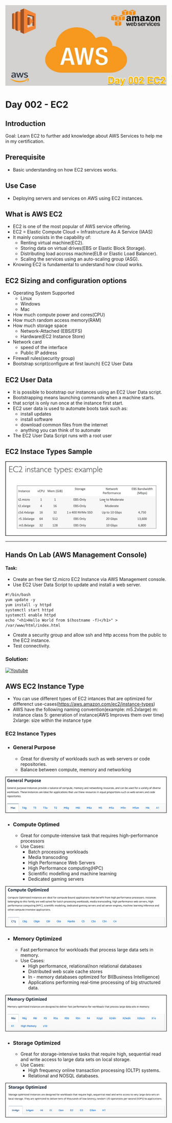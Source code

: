 ![placeholder image](https://github.com/mfranciscojr/100-Days-Of-Cloud/blob/b09b56dea78bc5e78a4f240e92ab815d844c90aa/images/Day002/day002.png)

# Day 002 - EC2

## Introduction

Goal: Learn EC2 to further add knowledge about AWS Services to help me in my certification.

## Prerequisite

- Basic understanding on how EC2 services works.

## Use Case

- Deploying servers and services on AWS using EC2 instances.

## What is AWS EC2

- EC2 is one of the most popular of AWS service offering.
- EC2 = Elastic Compute Cloud = Infrastructure As A Service (IAAS)
- It mainly consists in the capability of:
  - Renting virtual machine(EC2).
  - Storing data on virtual drives(EBS or Elastic Block Storage).
  - Distributing load accross machine(ELB or Elastic Load Balancer).
  - Scaling the services using an auto-scaling group (ASG).
- Knowing EC2 is fundamental to understand how cloud works.

## EC2 Sizing and configuration options

- Operating System Supported
  - Linux 
  - Windows
  - Mac
- How much compute power and cores(CPU)
- How much random access memory(RAM)
- How much storage space
  - Network-Attached (EBS/EFS)
  - Hardware(EC2 Instance Store)
- Network card
  - speed of the interface
  -  Public IP address
- Firewall rules(security group)
- Bootstrap script(configure at first launch) EC2 User Data

## EC2 User Data
- It is possible to bootstrap our instances using an EC2 User Data script.
- Bootstrapping means launching commands when a machine starts.
- that script is only run once at the instance first start.
- EC2 user data is used to automate boots task such as:
  - install updates
  - install software
  - download common files from the internet
  - anything you can think of to automate
- The EC2 User Data Script runs with a root user

## EC2 Instace Types Sample

![InstanceType](https://github.com/mfranciscojr/100-Days-Of-Cloud/blob/d07c5f5b060b45f830e37b5c96f9d0f9f34be07c/images/Day002/Ec2-Instance-Type-Examples.png)

---

## Hands On Lab (AWS Management Console)
#### Task:
- Create an free tier t2.micro EC2 Instance via AWS Management console.
- Use EC2 User Data Script to update and install a web server.
```
#!/bin/bash
yum update -y
yum install -y httpd
systemctl start httpd
systemctl enable httpd
echo "<h1>Hello World from $(hostname -f)</h1>" > /var/www/html/index.html
```
- Create a security group and allow ssh and http access from the public to the EC2 instance.
- Test connectivity.
  
### Solution:
[![Youtube](https://img.youtube.com/vi/NGaRHg0VFsc/0.jpg)](https://www.youtube.com/watch?v=NGaRHg0VFsc)


## AWS EC2 Instance Type

- You can use different types of EC2 intances that are optimized for differenct use-cases(https://aws.amazon.com/ec2/instance-types)
- AWS have the following naming convention(example: m5.2xlarge)
  m: instance class
  5: generation of instance(AWS Improves them over time)
  2xlarge: size within the instance type

### EC2 Instance Types

- ### General Purpose
  - Great for diversity of workloads such as web servers or code repositories.
  - Balance between compute, memory and networking
  
![general purpose](https://github.com/mfranciscojr/100-Days-Of-Cloud/blob/acb44ff5bf9fa824cece944630a743920a352b97/images/Day002/EC2-General%20Purpose%20Optimized.png)

- ### Compute Optimed
  - Great for compute-intensive task that requires high-performance processors
  - Use Cases:
    - Batch processing workloads
    - Media transcoding
    - High Performance Web Servers
    - High Performance computing(HPC)
    - Scientific modelling and machine learning
    - Dedicated gaming servers
  
![compute-optimized](https://github.com/mfranciscojr/100-Days-Of-Cloud/blob/052097c4066526897b8e591f0683d29d091eebad/images/Day002/compute-optimized.png)

- ### Memory Optimized
  - Fast performance for workloads that process large data sets in memory.
  - Use Cases:
    - High performance, relational/non relational databases
    - Distributed web scale cache stores
    - In - memory databases optimized for BI(Business Intelligence)
    - Applications performing real-time processing of big structured data.

![Memory-optimized](https://github.com/mfranciscojr/100-Days-Of-Cloud/blob/052097c4066526897b8e591f0683d29d091eebad/images/Day002/memory-optimized.png)

- ### Storage Optimized
  - Great for storage-intensive tasks that require high, sequential read and write access to large data sets on local storage.
  - Use Cases:
    - High frequency online transaction processing (OLTP) systems.
    - Relational and NOSQL databases.

![storage-optimized](https://github.com/mfranciscojr/100-Days-Of-Cloud/blob/052097c4066526897b8e591f0683d29d091eebad/images/Day002/storage-optimized.png)